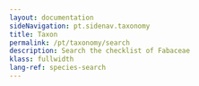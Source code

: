 ```yaml
---
layout: documentation
sideNavigation: pt.sidenav.taxonomy
title: Taxon
permalink: /pt/taxonomy/search
description: Search the checklist of Fabaceae
klass: fullwidth
lang-ref: species-search
---
```


<!--react and gbif component-->
<script src="https://unpkg.com/react@16/umd/react.production.min.js"></script>
<script src="https://unpkg.com/react-dom@16/umd/react-dom.production.min.js"></script>

<script src="https://cdn.jsdelivr.net/gh/CatalogueOfLife/portal-components@{{site.col.version}}/umd/col-browser.min.js" ></script>

<div id="search"></div>

<script >
'use strict';
const e = React.createElement;
class Search extends React.Component {

    render() {

      return e(
        ColBrowser.Search,
        { 
          catalogueKey: '{{site.col.catalogueKey}}',
          pathToTree: '/taxonomy/browse',
          pathToSearch: '/taxonomy/search',
          pathToTaxon: '/taxonomy/taxon/',
          defaultTaxonKey: '{{site.col.defaultTaxonKey}}',
          citation: 'top' 
        }
      );
    }
  }

const domContainer = document.querySelector('#search');
ReactDOM.render(e(Search), domContainer);
</script>
